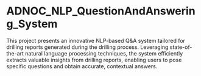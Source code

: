 # ADNOC_NLP_QuestionAndAnswering_System
This project presents an innovative NLP-based Q&amp;A system tailored for drilling reports generated during the drilling process. Leveraging state-of-the-art natural language processing techniques, the system efficiently extracts valuable insights from drilling reports, enabling users to pose specific questions and obtain accurate, contextual answers.
